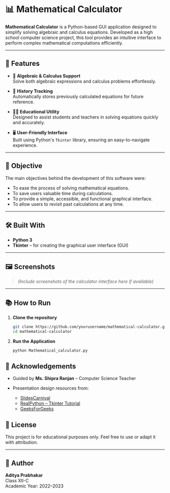 # 📊 Mathematical Calculator

**Mathematical Calculator** is a Python-based GUI application designed to simplify solving algebraic and calculus equations. Developed as a high school computer science project, this tool provides an intuitive interface to perform complex mathematical computations efficiently.

---

## 🚀 Features

- 📐 **Algebraic & Calculus Support**  
  Solve both algebraic expressions and calculus problems effortlessly.

- 💾 **History Tracking**  
  Automatically stores previously calculated equations for future reference.

- 🧑‍🏫 **Educational Utility**  
  Designed to assist students and teachers in solving equations quickly and accurately.

- 🖥️ **User-Friendly Interface**  
  Built using Python's `Tkinter` library, ensuring an easy-to-navigate experience.

---

## 🎯 Objective

The main objectives behind the development of this software were:
- To ease the process of solving mathematical equations.
- To save users valuable time during calculations.
- To provide a simple, accessible, and functional graphical interface.
- To allow users to revisit past calculations at any time.

---

## 🛠️ Built With

- **Python 3**
- **Tkinter** – for creating the graphical user interface (GUI)

---

## 🖼️ Screenshots

> *(Include screenshots of the calculator interface here if available)*

---

## 📚 How to Run

1. **Clone the repository**  
   ```bash
   git clone https://github.com/yourusername/mathematical-calculator.git
   cd mathematical-calculator
   ```

2. **Run the Application**
   ```bash
   python Mathematical_calculator.py
   ```
## 🙏 Acknowledgements

- Guided by **Ms. Shipra Ranjan** – Computer Science Teacher

- Presentation design resources from:
  - [SlidesCarnival](https://slidescarnival.com)
  - [RealPython – Tkinter Tutorial](https://realpython.com/python-gui-tkinter/)
  - [GeeksForGeeks](https://www.geeksforgeeks.org)
## 📄 License

This project is for educational purposes only. Feel free to use or adapt it with attribution.

---

## 👤 Author

**Aditya Prabhakar**  
Class XII-C  
Academic Year: 2022–2023
